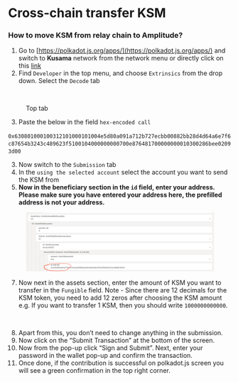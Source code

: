 # Cross-chain transfer KSM

### How to move KSM from relay chain to Amplitude?

1. Go to [https://polkadot.js.org/apps/](https://polkadot.js.org/apps/) and switch to **Kusama** network from the network menu or directly click on this [link](https://polkadot.js.org/apps/?rpc=wss%3A%2F%2Fksm-rpc.stakeworld.io#/extrinsics/decode)
2. Find `Developer` in the top menu, and choose `Extrinsics` from the drop down. Select the `Decode` tab

<figure><img src="../.gitbook/assets/image (2) (1).png" alt=""><figcaption><p>Top tab</p></figcaption></figure>

3. Paste the below in the field `hex-encoded call`&#x20;

`0x630801000100312101000101004e5d80a091a712b727ecbb00882bb28d4d64a6e7f6c87654b3243c489623f5100104000000000700e876481700000000010300286bee02093d00`

3. Now switch to the `Submission` tab
4. In the `using the selected account` select the account you want to send the KSM from
5. **Now in the beneficiary section in the `id` field, enter your address. Please make sure you have entered your address here, the prefilled address is not your address.**

<figure><img src="../.gitbook/assets/image (1) (1) (1) (1).png" alt=""><figcaption></figcaption></figure>

7. Now next in the assets section, enter the amount of KSM you want to transfer in the `Fungible` field. Note - Since there are 12 decimals for the KSM token, you need to add 12 zeros after choosing the KSM amount e.g. If you want to transfer 1 KSM, then you should write `1000000000000`.

<figure><img src="../.gitbook/assets/image (2) (1) (1).png" alt=""><figcaption></figcaption></figure>

8. Apart from this, you don’t need to change anything in the submission.
9. Now click on the “Submit Transaction” at the bottom of the screen.
10. Now from the pop-up click “Sign and Submit”. Next, enter your password in the wallet pop-up and confirm the transaction.
11. Once done, if the contribution is successful on polkadot.js screen you will see a green confirmation in the top right corner.

